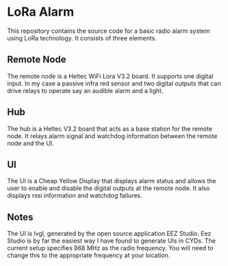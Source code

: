 # LoRa Alarm
This repository contains the source code for a basic radio alarm system using LoRa technology.  It consists of three elements.

## Remote Node
The remote node is a Heltec WiFi Lora V3.2 board.  It supports one digital input. In my case a passive infra red sensor and two digital outputs that can drive relays to operate say an audible alarm and a light.

## Hub
The hub is a Heltec V3.2 board that acts as a base station for the remote node.  It relays alarm signal and watchdog information between the remote node and the UI.

## UI
The UI is a Cheap Yellow Display that displays alarm status and allows the user to enable and disable the digital outputs at the remote node.  It also displays rssi information and watchdog failures.

## Notes 
The UI is lvgl, generated by the open source application EEZ Studio.  Eez Studio is by far the easiest way I have found to generate UIs in CYDs.  The current setup specifies 868 MHz as the radio frequency.  You will need to change this to the appropriate frequency at your location.
